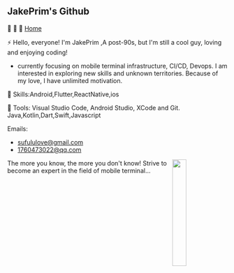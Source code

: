 ## JakePrim's Github

👋 👋 👋 <a href="https://www.yuque.com/jakeprim">Home</a>

⚡ Hello, everyone! I'm JakePrim ,A post-90s, but I'm still a cool guy, loving and enjoying coding!
- currently focusing on mobile terminal infrastructure, CI/CD, Devops. I am interested in exploring new skills and unknown territories. Because of my love, I have unlimited motivation.

🦄 Skills:Android,Flutter,ReactNative,ios

💼 Tools: Visual Studio Code, Android Studio, XCode and Git. Java,Kotlin,Dart,Swift,Javascript

Emails:
- sufululove@gmail.com
- 1760473022@qq.com

<img src="https://github.com/sunface/sunface/blob/master/assets/ferris.gif" align="right" width="25%"/>
 
The more you know, the more you don't know! Strive to become an expert in the field of mobile terminal...



